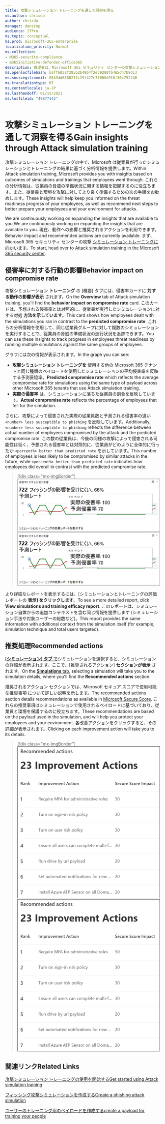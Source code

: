 ```yaml
---
title: 攻撃シミュレーション トレーニングを通して洞察を得る
ms.author: chrisda
author: chrisda
manager: dansimp
audience: ITPro
ms.topic: conceptual
ms.prod: microsoft-365-enterprise
localization_priority: Normal
ms.collection:
- M365-security-compliance
- m365initiative-defender-office365
description: 管理者は、Microsoft 365 セキュリティ センターの攻撃シミュレーション トレーニングが従業員に与える影響を把握し、シミュレーションとトレーニングの結果から分析情報を得る方法を学習できます。
ms.openlocfilehash: baff6032f295b2b49b4f2ec9280fb465d47b8dc3
ms.sourcegitcommit: 8849dd6f80217c29f427c7f008d918f30c792240
ms.translationtype: MT
ms.contentlocale: ja-JP
ms.lasthandoff: 01/15/2021
ms.locfileid: "49877142"
---
```

# <a name="gain-insights-through-attack-simulation-training"></a><span data-ttu-id="8eb2e-103">攻撃シミュレーション トレーニングを通して洞察を得る</span><span class="sxs-lookup"><span data-stu-id="8eb2e-103">Gain insights through Attack simulation training</span></span>

<span data-ttu-id="8eb2e-104">攻撃シミュレーション トレーニングの中で、Microsoft は従業員が行ったシミュレーションとトレーニングの結果に基づく分析情報を提供します。</span><span class="sxs-lookup"><span data-stu-id="8eb2e-104">Within Attack simulation training, Microsoft provides you with insights based on outcomes of simulations and trainings that employees went through.</span></span> <span data-ttu-id="8eb2e-105">これらの分析情報は、従業員の脅威の準備状況に関する情報を把握するのに役立ちます。また、従業員と環境を攻撃に対してより良く準備するための次の手順をお勧めします。</span><span class="sxs-lookup"><span data-stu-id="8eb2e-105">These insights will help keep you informed on the threat readiness progress of your employees, as well as recommend next steps to better prepare your employees and your environment for attacks.</span></span>

<span data-ttu-id="8eb2e-106">We are continuously working on expanding the insights that are available to you.</span><span class="sxs-lookup"><span data-stu-id="8eb2e-106">We are continuously working on expanding the insights that are available to you.</span></span> <span data-ttu-id="8eb2e-107">現在、動作への影響と推奨されるアクションを利用できます。</span><span class="sxs-lookup"><span data-stu-id="8eb2e-107">Behavior impact and recommended actions are currently available.</span></span> <span data-ttu-id="8eb2e-108">まず、Microsoft 365 セキュリティ センターの攻撃 [シミュレーション トレーニングに向かいます](https://security.microsoft.com/attacksimulator?viewid=overview)。</span><span class="sxs-lookup"><span data-stu-id="8eb2e-108">To start, head over to [Attack simulation training in the Microsoft 365 security center](https://security.microsoft.com/attacksimulator?viewid=overview).</span></span>

## <a name="behavior-impact-on-compromise-rate"></a><span data-ttu-id="8eb2e-109">侵害率に対する行動の影響</span><span class="sxs-lookup"><span data-stu-id="8eb2e-109">Behavior impact on compromise rate</span></span>

<span data-ttu-id="8eb2e-110">攻撃シミュレーション **トレーニング** の [概要] タブには、侵害率カードに **対する動作の影響が表示** されます。</span><span class="sxs-lookup"><span data-stu-id="8eb2e-110">On the **Overview** tab of Attack simulation training, you'll find the **behavior impact on compromise rate** card.</span></span> <span data-ttu-id="8eb2e-111">このカードは、予想される侵害率とは対照的に、従業員が実行したシミュレーションに対する対処 **方法を示しています**。</span><span class="sxs-lookup"><span data-stu-id="8eb2e-111">This card shows how employees dealt with the simulations you ran in contrast to the **predicted compromise rate**.</span></span> <span data-ttu-id="8eb2e-112">これらの分析情報を使用して、同じ従業員グループに対して複数のシミュレーションを実行することで、従業員の脅威の準備状況の進行状況を追跡できます。</span><span class="sxs-lookup"><span data-stu-id="8eb2e-112">You can use these insights to track progress in employees threat readiness by running multiple simulations against the same groups of employees.</span></span>

<span data-ttu-id="8eb2e-113">グラフには次の情報が表示されます。</span><span class="sxs-lookup"><span data-stu-id="8eb2e-113">In the graph you can see:</span></span>

- <span data-ttu-id="8eb2e-114">**攻撃シミュレーション トレーニングを** 使用する他の Microsoft 365 テナントと同じ種類のペイロードを使用したシミュレーションの平均侵害率を反映する予測妥協率。</span><span class="sxs-lookup"><span data-stu-id="8eb2e-114">**Predicted compromise rate** which reflects the average compromise rate for simulations using the same type of payload across other Microsoft 365 tenants that use Attack simulation training.</span></span>
- <span data-ttu-id="8eb2e-115">**実際の侵害率** は、シミュレーションに落ちた従業員の割合を反映しています。</span><span class="sxs-lookup"><span data-stu-id="8eb2e-115">**Actual compromise rate** reflects the percentage of employees that fell for the simulation.</span></span>

<span data-ttu-id="8eb2e-116">さらに、攻撃によって侵害された実際の従業員数と予測される侵害率の違い `<number> less susceptible to phishing` を反映しています。</span><span class="sxs-lookup"><span data-stu-id="8eb2e-116">Additionally, `<number> less susceptible to phishing` reflects the difference between actual number of employees compromised by the attack and the predicted compromise rate.</span></span> <span data-ttu-id="8eb2e-117">この数の従業員は、今後の同様の攻撃によって侵害される可能性は低く、予想される侵害率とは対照的に、従業員がどのように全体的に行ったか `<percent%> better than predicted rate` を示しています。</span><span class="sxs-lookup"><span data-stu-id="8eb2e-117">This number of employees is less likely to be compromised by similar attacks in the future, while `<percent%> better than predicted rate` indicates how employees did overall in contrast with the predicted compromise rate.</span></span>

> [!div class="mx-imgBorder"]
> <span data-ttu-id="8eb2e-118">![攻撃シミュレーション トレーニングに対する行動影響カードの概要](../../media/attack-sim-preview-behavior-impact-card.png)</span><span class="sxs-lookup"><span data-stu-id="8eb2e-118">![Behavior impact card on Attack simulation training overview](../../media/attack-sim-preview-behavior-impact-card.png)</span></span>

<span data-ttu-id="8eb2e-119">より詳細なレポートを表示するには、[シミュレーションとトレーニングの評価レポートの **表示] をクリックします**。</span><span class="sxs-lookup"><span data-stu-id="8eb2e-119">To see a more detailed report, click **View simulations and training efficacy report**.</span></span> <span data-ttu-id="8eb2e-120">このレポートは、シミュレーション自体からの追加コンテキストを含む同じ情報を提供します (シミュレーション手法や対象ユーザーの総数など)。</span><span class="sxs-lookup"><span data-stu-id="8eb2e-120">This report provides the same information with additional context from the simulation itself (for example, simulation technique and total users targeted).</span></span>

## <a name="recommended-actions"></a><span data-ttu-id="8eb2e-121">推奨処理</span><span class="sxs-lookup"><span data-stu-id="8eb2e-121">Recommended actions</span></span>

<span data-ttu-id="8eb2e-122">[ [**シミュレーション] タブ** で](https://security.microsoft.com/attacksimulator?viewid=simulations)シミュレーションを選択すると、シミュレーションの詳細が表示されます。ここで、[推奨されるアクション] **セクションが表示** されます。</span><span class="sxs-lookup"><span data-stu-id="8eb2e-122">On the [**Simulations** tab](https://security.microsoft.com/attacksimulator?viewid=simulations), selecting a simulation will take you to the simulation details, where you'll find the **Recommended actions** section.</span></span>

<span data-ttu-id="8eb2e-123">推奨されるアクション セクションでは、Microsoft セキュア スコアで使用可能な推奨事項 [について詳しい説明を示します](https://docs.microsoft.com/microsoft-365/security/mtp/microsoft-secure-score)。</span><span class="sxs-lookup"><span data-stu-id="8eb2e-123">The recommended actions section details recommendations as available in [Microsoft Secure Score](https://docs.microsoft.com/microsoft-365/security/mtp/microsoft-secure-score).</span></span> <span data-ttu-id="8eb2e-124">これらの推奨事項はシミュレーションで使用されるペイロードに基づいており、従業員と環境を保護するのに役立ちます。</span><span class="sxs-lookup"><span data-stu-id="8eb2e-124">These recommendations are based on the payload used in the simulation, and will help you protect your employees and your environment.</span></span> <span data-ttu-id="8eb2e-125">各改善アクションをクリックすると、その詳細が表示されます。</span><span class="sxs-lookup"><span data-stu-id="8eb2e-125">Clicking on each improvement action will take you to its details.</span></span>

> [!div class="mx-imgBorder"]
> <span data-ttu-id="8eb2e-126">![攻撃シミュレーション トレーニングに関する推奨事項アクション セクション](../../media/attack-sim-preview-recommended-actions.png)</span><span class="sxs-lookup"><span data-stu-id="8eb2e-126">![Recommendation actions section on Attack simulation training](../../media/attack-sim-preview-recommended-actions.png)</span></span>

## <a name="related-links"></a><span data-ttu-id="8eb2e-127">関連リンク</span><span class="sxs-lookup"><span data-stu-id="8eb2e-127">Related Links</span></span>

[<span data-ttu-id="8eb2e-128">攻撃シミュレーション トレーニングの使用を開始する</span><span class="sxs-lookup"><span data-stu-id="8eb2e-128">Get started using Attack simulation training</span></span>](attack-simulation-training-get-started.md)

[<span data-ttu-id="8eb2e-129">フィッシング攻撃シミュレーションを作成する</span><span class="sxs-lookup"><span data-stu-id="8eb2e-129">Create a phishing attack simulation</span></span>](attack-simulation-training.md)

[<span data-ttu-id="8eb2e-130">ユーザーのトレーニング用のペイロードを作成する</span><span class="sxs-lookup"><span data-stu-id="8eb2e-130">create a payload for training your people</span></span>](attack-simulation-training-payloads.md)
